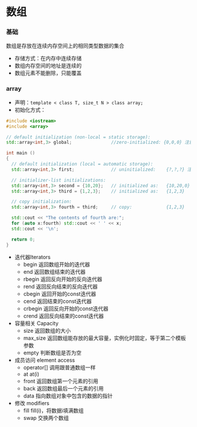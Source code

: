 # 数组

### 基础
数组是存放在连续内存空间上的相同类型数据的集合
- 存储方式：在内存中连续存储
- 数组内存空间的地址是连续的
- 数组元素不能删除，只能覆盖


### array

- 声明：`template < class T, size_t N > class array;` 
- 初始化方式：
```C++
#include <iostream>
#include <array>

// default initialization (non-local = static storage):
std::array<int,3> global;               //zero-initialized: {0,0,0} 注意这里是0

int main ()
{
  // default initialization (local = automatic storage):
  std::array<int,3> first;              // uninitialized:    {?,?,?} 注意这里是随机值

  // initializer-list initializations:
  std::array<int,3> second = {10,20};   // initialized as:   {10,20,0}
  std::array<int,3> third = {1,2,3};    // initialized as:   {1,2,3}

  // copy initialization:
  std::array<int,3> fourth = third;     // copy:             {1,2,3}

  std::cout << "The contents of fourth are:";
  for (auto x:fourth) std::cout << ' ' << x;
  std::cout << '\n';

  return 0;
}
  ```
- 迭代器Iterators
  - begin       返回数组开始的迭代器
  - end         返回数组结束的迭代器
  - rbegin      返回反向开始的反向迭代器
  - rend        返回反向结束的反向迭代器
  - cbegin      返回开始的const迭代器
  - cend        返回结束的const迭代器
  - crbegin     返回反向开始的const迭代器
  - crend       返回反向结束的const迭代器
- 容量相关 Capacity
  - size        返回数组的大小
  - max_size    返回数组能存放的最大容量，实例化时固定，等于第二个模板参数
  - empty       判断数组是否为空
- 成员访问 element access
  - operator[]  调用跟普通数组一样
  - at          at(i)
  - front       返回数组第一个元素的引用
  - back        返回数组最后一个元素的引用
  - data        指向数组对象中包含的数据的指针
- 修改 modifiers
  - fill        fill(i)，将数据i填满数组
  - swap        交换两个数组